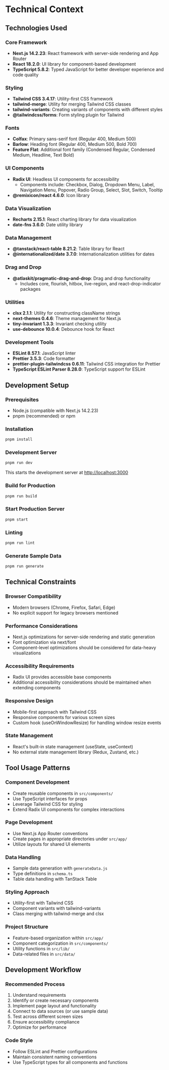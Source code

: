 # Technical Context

## Technologies Used

### Core Framework
- **Next.js 14.2.23**: React framework with server-side rendering and App Router
- **React 18.2.0**: UI library for component-based development
- **TypeScript 5.8.2**: Typed JavaScript for better developer experience and code quality

### Styling
- **Tailwind CSS 3.4.17**: Utility-first CSS framework
- **tailwind-merge**: Utility for merging Tailwind CSS classes
- **tailwind-variants**: Creating variants of components with different styles
- **@tailwindcss/forms**: Form styling plugin for Tailwind

### Fonts
- **Colfax**: Primary sans-serif font (Regular 400, Medium 500)
- **Barlow**: Heading font (Regular 400, Medium 500, Bold 700)
- **Feature Flat**: Additional font family (Condensed Regular, Condensed Medium, Headline, Text Bold)

### UI Components
- **Radix UI**: Headless UI components for accessibility
  - Components include: Checkbox, Dialog, Dropdown Menu, Label, Navigation Menu, Popover, Radio Group, Select, Slot, Switch, Tooltip
- **@remixicon/react 4.6.0**: Icon library

### Data Visualization
- **Recharts 2.15.1**: React charting library for data visualization
- **date-fns 3.6.0**: Date utility library

### Data Management
- **@tanstack/react-table 8.21.2**: Table library for React
- **@internationalized/date 3.7.0**: Internationalization utilities for dates

### Drag and Drop
- **@atlaskit/pragmatic-drag-and-drop**: Drag and drop functionality
  - Includes core, flourish, hitbox, live-region, and react-drop-indicator packages

### Utilities
- **clsx 2.1.1**: Utility for constructing className strings
- **next-themes 0.4.6**: Theme management for Next.js
- **tiny-invariant 1.3.3**: Invariant checking utility
- **use-debounce 10.0.4**: Debounce hook for React

### Development Tools
- **ESLint 8.57.1**: JavaScript linter
- **Prettier 3.5.3**: Code formatter
- **prettier-plugin-tailwindcss 0.6.11**: Tailwind CSS integration for Prettier
- **TypeScript ESLint Parser 8.28.0**: TypeScript support for ESLint

## Development Setup

### Prerequisites
- Node.js (compatible with Next.js 14.2.23)
- pnpm (recommended) or npm

### Installation
```bash
pnpm install
```

### Development Server
```bash
pnpm run dev
```
This starts the development server at [http://localhost:3000](http://localhost:3000)

### Build for Production
```bash
pnpm run build
```

### Start Production Server
```bash
pnpm start
```

### Linting
```bash
pnpm run lint
```

### Generate Sample Data
```bash
pnpm run generate
```

## Technical Constraints

### Browser Compatibility
- Modern browsers (Chrome, Firefox, Safari, Edge)
- No explicit support for legacy browsers mentioned

### Performance Considerations
- Next.js optimizations for server-side rendering and static generation
- Font optimization via next/font
- Component-level optimizations should be considered for data-heavy visualizations

### Accessibility Requirements
- Radix UI provides accessible base components
- Additional accessibility considerations should be maintained when extending components

### Responsive Design
- Mobile-first approach with Tailwind CSS
- Responsive components for various screen sizes
- Custom hook (useOnWindowResize) for handling window resize events

### State Management
- React's built-in state management (useState, useContext)
- No external state management library (Redux, Zustand, etc.)

## Tool Usage Patterns

### Component Development
- Create reusable components in `src/components/`
- Use TypeScript interfaces for props
- Leverage Tailwind CSS for styling
- Extend Radix UI components for complex interactions

### Page Development
- Use Next.js App Router conventions
- Create pages in appropriate directories under `src/app/`
- Utilize layouts for shared UI elements

### Data Handling
- Sample data generation with `generateData.js`
- Type definitions in `schema.ts`
- Table data handling with TanStack Table

### Styling Approach
- Utility-first with Tailwind CSS
- Component variants with tailwind-variants
- Class merging with tailwind-merge and clsx

### Project Structure
- Feature-based organization within `src/app/`
- Component categorization in `src/components/`
- Utility functions in `src/lib/`
- Data-related files in `src/data/`

## Development Workflow

### Recommended Process
1. Understand requirements
2. Identify or create necessary components
3. Implement page layout and functionality
4. Connect to data sources (or use sample data)
5. Test across different screen sizes
6. Ensure accessibility compliance
7. Optimize for performance

### Code Style
- Follow ESLint and Prettier configurations
- Maintain consistent naming conventions
- Use TypeScript types for all components and functions
